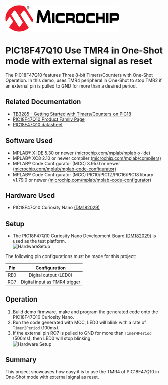 [![MCHP](images/microchip.png)](https://www.microchip.com)

# PIC18F47Q10 Use TMR4 in One-Shot mode with external signal as reset

The PIC18F47Q10 features Three 8-bit Timers/Counters with One-Shot Operation.
In this demo, uses TMR4 peripheral in One-Shot to stop TMR2 if an external pin is pulled to GND for more than a desired period.

## Related Documentation
- [TB3285 - Getting Started with Timers/Counters on PIC18](https://www.microchip.com/wwwappnotes/appnotes.aspx?appnote=en1003329)
- [PIC18F47Q10 Product Family Page](https://www.microchip.com/design-centers/8-bit/pic-mcus/device-selection/PIC18F47Q10)
- [PIC18F47Q10 datasheet](http://ww1.microchip.com/downloads/en/DeviceDoc/40002043D.pdf)

## Software Used

- MPLAB® X IDE 5.30 or newer [(microchip.com/mplab/mplab-x-ide)](http://www.microchip.com/mplab/mplab-x-ide)
- MPLAB® XC8 2.10 or newer compiler [(microchip.com/mplab/compilers)](http://www.microchip.com/mplab/compilers)
- MPLAB® Code Configurator (MCC) 3.95.0 or newer [(microchip.com/mplab/mplab-code-configurator)](https://www.microchip.com/mplab/mplab-code-configurator)
- MPLAB® Code Configurator (MCC) PIC10/PIC12/PIC16/PIC18 library v1.79.0 or newer [(microchip.com/mplab/mplab-code-configurator)](https://www.microchip.com/mplab/mplab-code-configurator)

## Hardware Used
- PIC18F47Q10 Curiosity Nano [(DM182029)](https://www.microchip.com/Developmenttools/ProductDetails/DM182029)

## Setup

- The PIC18F47Q10 Curiosity Nano Development Board [(DM182029)](https://www.microchip.com/Developmenttools/ProductDetails/DM182029) is used as the test platform.
    <br><img src="images/HWsetup.jpg" alt="HardwareSetup" width="480"/>

The following pin configurations must be made for this project:

|Pin           | Configuration         |
| :----------: | :-------------------: |
|RE0           | Digital output (LED0) |
|RC7           | Digital input as TMR4 trigger |

## Operation
1. Build demo firmware, make and program the generated code onto the PIC18F47Q10 Curiosity Nano.
2. Run the code generated with MCC, LED0 will blink with a rate of `Timer2Period` (100ms).
3. If the external pin RC7 is pulled to GND for more than `Timer4Period` (500ms), then LED0 will stop blinking. 
    <br><img src="images/HWsetup-One-Shot.gif" alt="Hardware Setup"/>


## Summary

This project showcases how easy it is to use the TMR4 of PIC18F47Q10 in One-Shot mode with external signal as reset.
